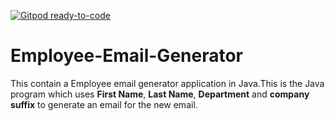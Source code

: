 [![Gitpod ready-to-code](https://img.shields.io/badge/Gitpod-ready--to--code-blue?logo=gitpod)](https://gitpod.io/#https://github.com/Rahul19998/My-project)

# Employee-Email-Generator
This contain a Employee email generator application in Java.This is the Java program which uses **First Name**, **Last Name**, **Department** and **company suffix** to generate an email for the new email.
